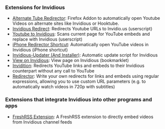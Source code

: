 ### Extensions for Invidious

- [Alternate Tube Redirector](https://addons.mozilla.org/en-US/firefox/addon/alternate-tube-redirector/): Firefox Addon to automatically open Youtube Videos on alternate sites like Invidious or Hooktube.
- [Invidious Redirect](https://greasyfork.org/en/scripts/370461-invidious-redirect): Redirects Youtube URLs to Invidio.us (userscript)
- [Youtube to Invidious](https://greasyfork.org/en/scripts/375264-youtube-to-invidious): Scans current page for YouTube embeds and replace with Invidious (userscript)
- [iPhone Redirector Shortcut](https://www.icloud.com/shortcuts/6bbf26d989cf4d07a5fe1626efbc0950): Automatically open YouTube videos in Invidious (iPhone shortcut)
- [Invidious-Updater (And Installer)](https://github.com/tmiland/Invidious-Updater): Automatic update script for Invidious
- [View on Invidious](https://omar.yt/722e5c15832840fe1ae8830b7c590254b9e0a45c/invidious-bookmarklet.html): View page on Invidious (bookmarklet)
- [Invidition](https://addons.mozilla.org/en-US/firefox/addon/invidition/): Redirects YouTube links and embeds to their Invidious counterpart without any call to YouTube
- [Redirector](http://einaregilsson.com/redirector/): Write your own redirects for links and embeds using regular expressions, allowing you to use custom URL parameters (e.g. to automatically watch videos in 720p with subtitles)

### Extensions that integrate Invidious into other programs and apps

- [FreshRSS Extension](https://github.com/tmiland/freshrss-invidious): 
A FreshRSS extension to directly embed videos from Invidious channel feeds
